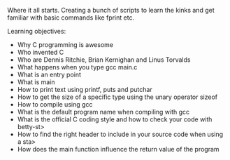 Where it all starts.
Creating a bunch of scripts to learn the kinks and get familiar with basic commands like fprint etc.

Learning objectives:
- Why C programming is awesome
- Who invented C
- Who are Dennis Ritchie, Brian Kernighan and Linus Torvalds
- What happens when you type gcc main.c
- What is an entry point
- What is main
- How to print text using printf, puts and putchar
- How to get the size of a specific type using the unary operator sizeof
- How to compile using gcc
- What is the default program name when compiling with gcc
- What is the official C coding style and how to check your code with betty-st>
- How to find the right header to include in your source code when using a sta>
- How does the main function influence the return value of the program
